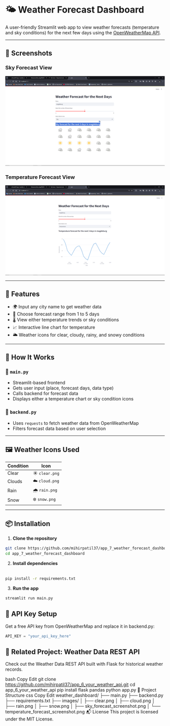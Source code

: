 # 🌤️ Weather Forecast Dashboard

A user-friendly Streamlit web app to view weather forecasts (temperature and sky conditions) for the next few days using the [OpenWeatherMap API](https://openweathermap.org/forecast5).

---

## 📸 Screenshots
### Sky Forecast View
![Sky forecast for the next 3 days in magdeburg](./images/sky_forecast_screenshot.png)

### Temperature Forecast View
![Temperature forecast for the next 3 days in magdeburg](./images/temperature_forecast_screenshot.png)

---

## 🚀 Features

- 🌍 Input any city name to get weather data
- 📅 Choose forecast range from 1 to 5 days
- 🌡️ View either temperature trends or sky conditions
- 📈 Interactive line chart for temperature
- 🌥️ Weather icons for clear, cloudy, rainy, and snowy conditions

---

## 🧠 How It Works

### 📁 `main.py`
- Streamlit-based frontend
- Gets user input (place, forecast days, data type)
- Calls backend for forecast data
- Displays either a temperature chart or sky condition icons

### 🔁 `backend.py`
- Uses `requests` to fetch weather data from OpenWeatherMap
- Filters forecast data based on user selection

---

## 🖼️ Weather Icons Used

| Condition | Icon      |
|----------|-----------|
| Clear    | ☀️ `clear.png`  |
| Clouds   | ☁️ `cloud.png`  |
| Rain     | 🌧️ `rain.png`   |
| Snow     | ❄️ `snow.png`   |

---

## 📦 Installation

1. **Clone the repository**

```bash
git clone https://github.com/mihirpatil37/app_7_weather_forecast_dashboard.git
cd app_7_weather_forecast_dashboard
```
2. **Install dependencies**

```bash

pip install -r requirements.txt
```
3. **Run the app**
```bash
streamlit run main.py
```
## 🔑 API Key Setup
Get a free API key from OpenWeatherMap and replace it in backend.py:

```python
API_KEY = "your_api_key_here"
```
## 🔗 Related Project: Weather Data REST API
Check out the Weather Data REST API built with Flask for historical weather records.

bash
Copy
Edit
git clone https://github.com/mihirpatil37/app_6_your_weather_api.git
cd app_6_your_weather_api
pip install flask pandas
python app.py
📂 Project Structure
css
Copy
Edit
weather_dashboard/
├── main.py
├── backend.py
├── requirements.txt
├── images/
│   ├── clear.png
│   ├── cloud.png
│   ├── rain.png
│   ├── snow.png
│   ├── sky_forecast_screenshot.png
│   └── temperature_forecast_screenshot.png
📬 License
This project is licensed under the MIT License.
